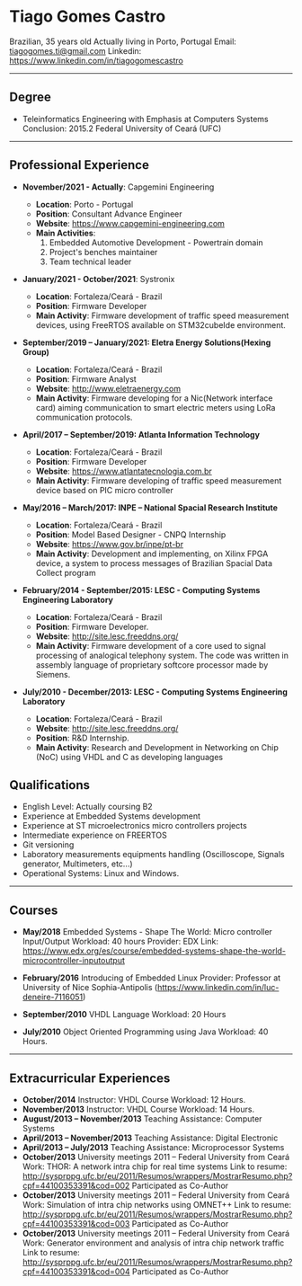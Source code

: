 # **Tiago Gomes Castro**
Brazilian, 35 years old
Actually living in Porto, Portugal
Email: tiagogomes.ti@gmail.com
Linkedin: https://www.linkedin.com/in/tiagogomescastro

---
## **Degree**
* Teleinformatics Engineering with Emphasis at Computers Systems
    Conclusion: 2015.2 
    Federal University of Ceará (UFC)
    
---
## **Professional Experience**

* **November/2021 - Actually**: Capgemini Engineering
    * **Location**: Porto - Portugal
    * **Position**: Consultant Advance Engineer
    * **Website**: https://www.capgemini-engineering.com
    * **Main Activities**: 
      1. Embedded Automotive Development - Powertrain domain
      1. Project's benches maintainer
      1. Team technical leader

* **January/2021 - October/2021**: Systronix
    * **Location**: Fortaleza/Ceará - Brazil
    * **Position**: Firmware Developer
    * **Main Activity**: Firmware development of traffic speed measurement devices, using FreeRTOS available on STM32cubeIde environment. 
    
* **September/2019 – January/2021: Eletra Energy Solutions(Hexing Group)**
    * **Location**: Fortaleza/Ceará - Brazil
    * **Position**: Firmware Analyst
    * **Website**: http://www.eletraenergy.com
    * **Main Activity**: Firmware developing for a Nic(Network interface card) aiming communication to smart electric meters using LoRa communication protocols.    
    
* **April/2017 – September/2019: Atlanta Information Technology**
    * **Location**: Fortaleza/Ceará - Brazil
    * **Position**: Firmware Developer
    * **Website**: https://www.atlantatecnologia.com.br
    * **Main Activity**: Firmware developing of traffic speed measurement device based on PIC micro controller
    
* **May/2016 –  March/2017: INPE – National Spacial Research Institute**
    * **Location**: Fortaleza/Ceará - Brazil
    * **Position**: Model Based Designer - CNPQ Internship 
    * **Website**: https://www.gov.br/inpe/pt-br
    * **Main Activity**: Development and implementing, on Xilinx FPGA device, a system to process messages of Brazilian Spacial Data Collect program
    
* **February/2014 - September/2015: LESC - Computing Systems Engineering Laboratory**
  * **Location**: Fortaleza/Ceará - Brazil
  * **Position**: Firmware Developer.
  * **Website**: http://site.lesc.freeddns.org/
  * **Main Activity**: Firmware development of a core used to signal processing of analogical telephony system. The code was written in assembly language of proprietary softcore processor made by Siemens.
  
* **July/2010 - December/2013: LESC - Computing Systems Engineering Laboratory**
  * **Location**: Fortaleza/Ceará - Brazil
  * **Website**: http://site.lesc.freeddns.org/
  * **Position**: R&D Internship.
  * **Main Activity**: Research and Development in Networking on Chip (NoC) using VHDL and C as developing languages
  
## **Qualifications**
* English Level: Actually coursing B2
* Experience at Embedded Systems development
* Experience at ST microelectronics micro controllers projects
* Intermediate experience on FREERTOS
* Git versioning
* Laboratory measurements equipments handling (Oscilloscope, Signals generator, Multimeters, etc...)
* Operational Systems: Linux and Windows.

---
## **Courses**

* **May/2018**
  Embedded Systems - Shape The World: Micro controller Input/Output
  Workload: 40 hours
  Provider: EDX
  Link: https://www.edx.org/es/course/embedded-systems-shape-the-world-microcontroller-inputoutput

* **February/2016**
  Introducing of Embedded Linux
  Provider: Professor at University of Nice Sophia-Antipolis (https://www.linkedin.com/in/luc-deneire-7116051)

* **September/2010**
  VHDL Language
  Workload: 20 Hours

* **July/2010**
  Object Oriented Programming using Java
  Workload: 40 Hours.
  
---
## Extracurricular Experiences

* **October/2014**
  Instructor: VHDL Course
  Workload: 12 Hours.
* **November/2013**
  Instructor: VHDL Course
  Workload: 14 Hours.
* **August/2013 – November/2013**
  Teaching Assistance: Computer Systems
* **April/2013 – November/2013**
  Teaching Assistance: Digital Electronic
* **April/2013 – July/2013**
  Teaching Assistance: Microprocessor Systems 
* **October/2013**
  University meetings 2011 – Federal University from Ceará
  Work: THOR: A network intra chip for real time systems
  Link to resume: http://sysprppg.ufc.br/eu/2011/Resumos/wrappers/MostrarResumo.php?cpf=44100353391&cod=002
  Participated as Co-Author
* **October/2013**
  University meetings 2011 – Federal University from Ceará
  Work: Simulation of intra chip networks using OMNET++
  Link to resume: http://sysprppg.ufc.br/eu/2011/Resumos/wrappers/MostrarResumo.php?cpf=44100353391&cod=003
  Participated as Co-Author
* **October/2013**
  University meetings 2011 – Federal University from Ceará
  Work:  Generator environment and analysis of intra chip network traffic
  Link to resume: http://sysprppg.ufc.br/eu/2011/Resumos/wrappers/MostrarResumo.php?cpf=44100353391&cod=004
  Participated as Co-Author